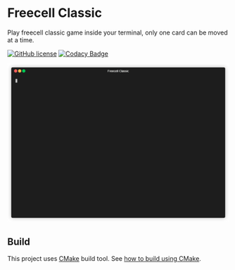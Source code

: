 # Freecell Classic

Play freecell classic game inside your terminal, only one card can be moved at a time.

[![GitHub license](https://img.shields.io/github/license/hsusanoo/freecell-classic)](https://github.com/hsusanoo/freecell-classic/blob/master/LICENSE)
[![Codacy Badge](https://app.codacy.com/project/badge/Grade/9c35b36aedc049a4bfc5550381d37586)](https://www.codacy.com?utm_source=github.com&amp;utm_medium=referral&amp;utm_content=hsusanoo/freecell-classic&amp;utm_campaign=Badge_Grade)

<p align="center"><img src="/img/demo.gif?raw=true"/></p>

## Build

This project uses [CMake](https://cmake.org/) build tool. See [how to build using CMake](https://cmake.org/runningcmake/).
